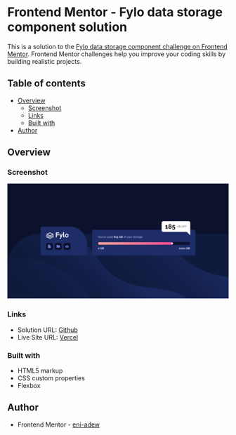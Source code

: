 # Frontend Mentor - Fylo data storage component solution

This is a solution to the [Fylo data storage component challenge on Frontend Mentor](https://www.frontendmentor.io/challenges/fylo-data-storage-component-1dZPRbV5n). Frontend Mentor challenges help you improve your coding skills by building realistic projects.

## Table of contents

- [Overview](#overview)
  - [Screenshot](#screenshot)
  - [Links](#links)
  - [Built with](#built-with)
- [Author](#author)

## Overview

### Screenshot

![](/images/screenshot.png)

### Links

- Solution URL: [Github](https://github.com/eni-adew/Fylo-Data-Storage-Component)
- Live Site URL: [Vercel](https://fylo-data-storage-component-liard.vercel.app/)

### Built with

- HTML5 markup
- CSS custom properties
- Flexbox

## Author

- Frontend Mentor - [eni-adew](https://www.frontendmentor.io/profile/eni-adew)
